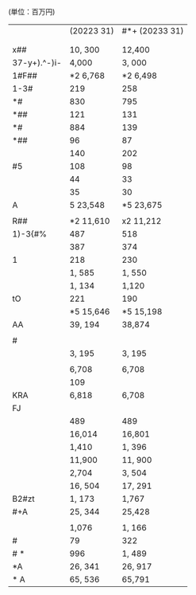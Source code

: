 (単位：百万円)  

<table><tr><td></td><td>(20223 31)</td><td>#*+ (20233 31)</td></tr><tr><td></td><td></td><td></td></tr><tr><td></td><td></td><td></td></tr><tr><td>x##</td><td>10, 300</td><td>12,400</td></tr><tr><td>37-y+).^-)i-</td><td>4,000</td><td>3, 000</td></tr><tr><td>1#F##</td><td>*2 6,768</td><td>*2 6,498</td></tr><tr><td>1-3#</td><td>219</td><td>258</td></tr><tr><td>*#</td><td>830</td><td>795</td></tr><tr><td>*##</td><td>121</td><td>131</td></tr><tr><td>*#</td><td>884</td><td>139</td></tr><tr><td>*##</td><td>96</td><td>87</td></tr><tr><td></td><td>140</td><td>202</td></tr><tr><td>#5</td><td>108</td><td>98</td></tr><tr><td></td><td>44</td><td> 33</td></tr><tr><td></td><td>35</td><td>30</td></tr><tr><td>A</td><td>5 23,548</td><td>*5 23,675</td></tr><tr><td></td><td></td><td></td></tr><tr><td>R##</td><td>*2 11,610</td><td>x2 11,212</td></tr><tr><td>1)-3{#%</td><td>487</td><td>518</td></tr><tr><td></td><td>387</td><td>374</td></tr><tr><td>1</td><td>218</td><td>230</td></tr><tr><td></td><td>1, 585</td><td>1, 550</td></tr><tr><td></td><td>1, 134</td><td>1,120</td></tr><tr><td>tO</td><td>221</td><td>190</td></tr><tr><td></td><td>*5 15,646</td><td>*5 15,198</td></tr><tr><td>AA</td><td>39, 194</td><td>38,874</td></tr><tr><td></td><td></td><td></td></tr><tr><td>#</td><td></td><td></td></tr><tr><td></td><td>3, 195</td><td>3, 195</td></tr><tr><td></td><td></td><td></td></tr><tr><td></td><td>6,708</td><td>6,708</td></tr><tr><td></td><td>109</td><td></td></tr><tr><td>KRA</td><td>6,818</td><td>6,708</td></tr><tr><td>FJ </td><td></td><td></td></tr><tr><td>  </td><td>489</td><td>489</td></tr><tr><td></td><td>16,014</td><td>16,801</td></tr><tr><td></td><td>1,410</td><td>1, 396</td></tr><tr><td></td><td>11,900</td><td>11, 900</td></tr><tr><td></td><td>2,704</td><td>3, 504</td></tr><tr><td></td><td>16, 504</td><td>17, 291</td></tr><tr><td>B2#zt</td><td>1, 173</td><td>1,767</td></tr><tr><td>#+A</td><td>25, 344</td><td>25,428</td></tr><tr><td></td><td></td><td></td></tr><tr><td></td><td>1,076</td><td>1, 166</td></tr><tr><td>#</td><td>79</td><td> 322</td></tr><tr><td># *</td><td>996</td><td>1, 489</td></tr><tr><td>*A</td><td>26, 341</td><td>26, 917</td></tr><tr><td>* A</td><td>65, 536</td><td>65,791</td></tr></table>